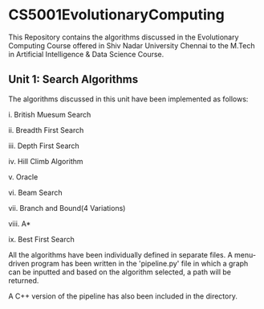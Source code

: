 # CS5001EvolutionaryComputing

This Repository contains the algorithms discussed in the Evolutionary Computing Course offered in Shiv Nadar University Chennai to the M.Tech in Artificial Intelligence & Data Science Course.

## Unit 1: Search Algorithms

The algorithms discussed in this unit have been implemented as follows:

i. British Muesum Search

ii. Breadth First Search

iii. Depth First Search

iv. Hill Climb Algorithm

v. Oracle

vi. Beam Search

vii. Branch and Bound(4 Variations)

viii. A*

ix. Best First Search

All the algorithms have been individually defined in separate files. A menu-driven program has been written in the 'pipeline.py' file in which a graph can be inputted and based on the algorithm selected, a path will be returned.

A C++ version of the pipeline has also been included in the directory.
